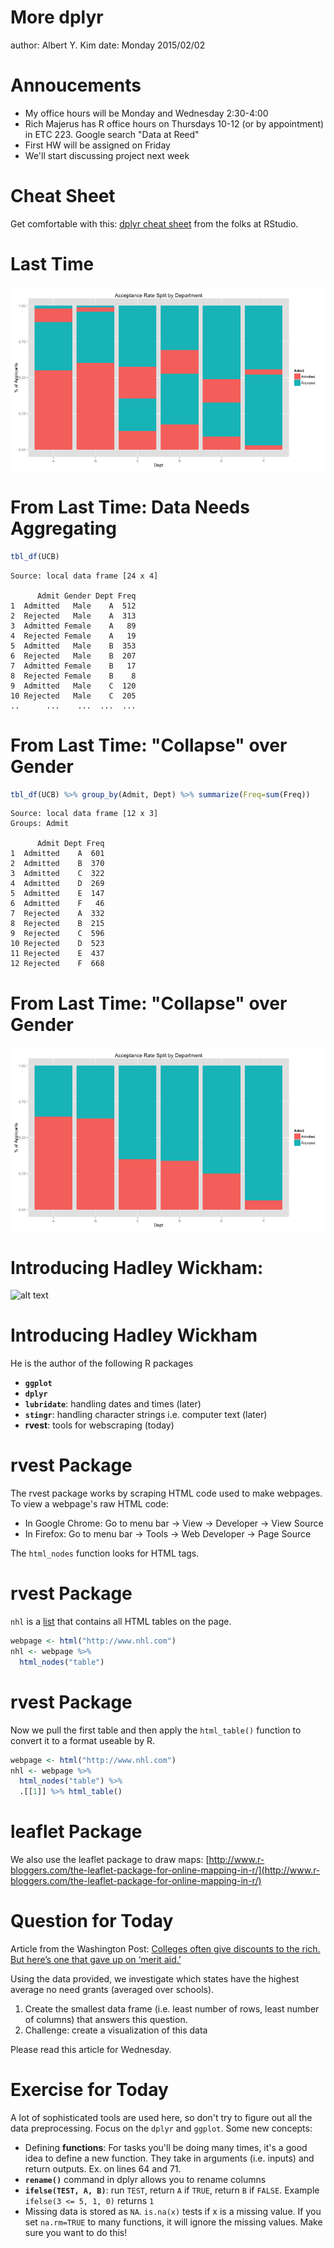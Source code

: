 More dplyr
========================================================
author: Albert Y. Kim
date: Monday 2015/02/02





Annoucements
========================================================

* My office hours will be Monday and Wednesday 2:30-4:00
* Rich Majerus has R office hours on Thursdays 10-12 (or by appointment) in ETC 223.  Google search "Data at Reed"
* First HW will be assigned on Friday
* We'll start discussing project next week



Cheat Sheet
========================================================
Get comfortable with this: [dplyr cheat sheet](http://www.rstudio.com/wp-content/uploads/2015/01/data-wrangling-cheatsheet.pdf) from the folks at RStudio.



Last Time
========================================================
![plot of chunk unnamed-chunk-2](dplyr_2-figure/unnamed-chunk-2-1.png) 



From Last Time: Data Needs Aggregating
========================================================

```r
tbl_df(UCB)
```

```
Source: local data frame [24 x 4]

      Admit Gender Dept Freq
1  Admitted   Male    A  512
2  Rejected   Male    A  313
3  Admitted Female    A   89
4  Rejected Female    A   19
5  Admitted   Male    B  353
6  Rejected   Male    B  207
7  Admitted Female    B   17
8  Rejected Female    B    8
9  Admitted   Male    C  120
10 Rejected   Male    C  205
..      ...    ...  ...  ...
```



From Last Time: "Collapse" over Gender
========================================================

```r
tbl_df(UCB) %>% group_by(Admit, Dept) %>% summarize(Freq=sum(Freq))
```

```
Source: local data frame [12 x 3]
Groups: Admit

      Admit Dept Freq
1  Admitted    A  601
2  Admitted    B  370
3  Admitted    C  322
4  Admitted    D  269
5  Admitted    E  147
6  Admitted    F   46
7  Rejected    A  332
8  Rejected    B  215
9  Rejected    C  596
10 Rejected    D  523
11 Rejected    E  437
12 Rejected    F  668
```



From Last Time: "Collapse" over Gender
========================================================
![plot of chunk unnamed-chunk-5](dplyr_2-figure/unnamed-chunk-5-1.png) 



Introducing Hadley Wickham:
========================================================
![alt text](https://camo.githubusercontent.com/e29219823036f4a91aa48726cf8b53148bf1d25c/687474703a2f2f692e696d6775722e636f6d2f4472496c522e706e67)



Introducing Hadley Wickham
========================================================
He is the author of the following R packages

* **`ggplot`**
* **`dplyr`**
* **`lubridate`**: handling dates and times (later)
* **`stingr`**: handling character strings i.e. computer text (later)
* **rvest**: tools for webscraping (today)



rvest Package
========================================================
The rvest package works by scraping HTML code used to make webpages.  To view a webpage's raw HTML code:

* In Google Chrome: Go to menu bar -> View -> Developer -> View Source
* In Firefox: Go to menu bar -> Tools -> Web Developer -> Page Source

The `html_nodes` function looks for HTML tags.



rvest Package
========================================================
`nhl` is a [list](http://www.r-tutor.com/r-introduction/list) that contains all HTML tables on the page.


```r
webpage <- html("http://www.nhl.com")
nhl <- webpage %>%
  html_nodes("table")
```



rvest Package
========================================================
Now we pull the first table and then apply the `html_table()` function to convert it to a format useable by R.


```r
webpage <- html("http://www.nhl.com")
nhl <- webpage %>%
  html_nodes("table") %>%
  .[[1]] %>% html_table()
```



leaflet Package
========================================================
We also use the leaflet package to draw maps:  [http://www.r-bloggers.com/the-leaflet-package-for-online-mapping-in-r/](http://www.r-bloggers.com/the-leaflet-package-for-online-mapping-in-r/)



Question for Today
========================================================
Article from the Washington Post: [Colleges often give discounts to the rich. But here’s one that gave up on ‘merit aid.’](http://www.washingtonpost.com/local/education/colleges-often-give-discounts-to-the-rich-but-heres-one-that-gave-up-on-merit-aid/2014/12/29/a15a0f22-6f3c-11e4-893f-86bd390a3340_story.html)

Using the data provided, we investigate which states have the highest average no need grants (averaged over schools).

1. Create the smallest data frame (i.e. least number of rows, least number of columns) that answers this question.
2. Challenge: create a visualization of this data

Please read this article for Wednesday.



Exercise for Today
========================================================
A lot of sophisticated tools are used here, so don't try to figure out all the data preprocessing.  Focus on the `dplyr` and `ggplot`.  Some new concepts:

* Defining **functions**:  For tasks you'll be doing many times, it's a good idea to define a new function.  They take in arguments (i.e. inputs) and return outputs. Ex. on lines 64 and 71.
* **`rename()`** command in dplyr allows you to rename columns
* **`ifelse(TEST, A, B)`**:  run `TEST`, return `A` if `TRUE`, return `B` if `FALSE`.  Example `ifelse(3 <= 5, 1, 0)` returns `1`
* Missing data is stored as `NA`. `is.na(x)` tests if x is a missing value.  If you set `na.rm=TRUE` to many functions, it will ignore the missing values.  Make sure you want to do this!
